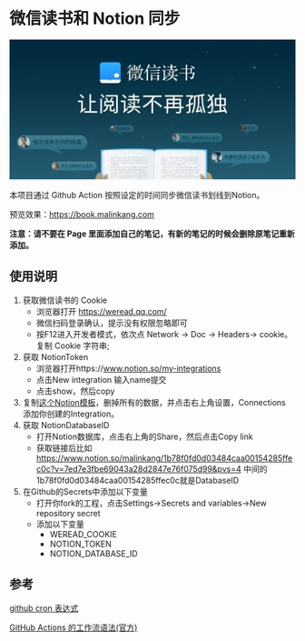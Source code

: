 # 微信读书和 Notion 同步

![](https://raw.githubusercontent.com/Parantric/picture-bed/main/202307151329909.jfif)


本项目通过 Github Action 按照设定的时间同步微信读书划线到Notion。

预览效果：https://book.malinkang.com

**注意：请不要在 Page 里面添加自己的笔记，有新的笔记的时候会删除原笔记重新添加。**

## 使用说明

1. 获取微信读书的 Cookie
    * 浏览器打开 https://weread.qq.com/
    * 微信扫码登录确认，提示没有权限忽略即可
    * 按F12进入开发者模式，依次点 Network -> Doc -> Headers-> cookie。复制 Cookie 字符串;
2. 获取 NotionToken
    * 浏览器打开https://www.notion.so/my-integrations
    * 点击New integration 输入name提交
    * 点击show，然后copy
3. 复制[这个Notion模板](https://malinkang.notion.site/a7794117392d4625ace722f78742afca?v=0a9551b0702649fa9913ff4f3758ace0)，删掉所有的数据，并点击右上角设置，Connections 添加你创建的Integration。
4. 获取 NotionDatabaseID
    * 打开Notion数据库，点击右上角的Share，然后点击Copy link
    * 获取链接后比如 https://www.notion.so/malinkang/1b78f0fd0d03484caa00154285ffec0c?v=7ed7e3fbe69043a28d2847e76f075d99&pvs=4 中间的1b78f0fd0d03484caa00154285ffec0c就是DatabaseID
5. 在Github的Secrets中添加以下变量
    * 打开你fork的工程，点击Settings->Secrets and variables->New repository secret
    * 添加以下变量
        * WEREAD_COOKIE
        * NOTION_TOKEN
        * NOTION_DATABASE_ID

## 参考

[github cron 表达式](https://github.com/chiupam/tutorial/blob/master/Loon/Plus/cron.md)

[GitHub Actions 的工作流语法(官方)](https://docs.github.com/zh/actions/using-workflows/workflow-syntax-for-github-actions)
